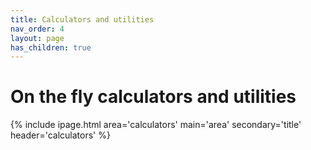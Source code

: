 ```yaml
---
title: Calculators and utilities
nav_order: 4
layout: page
has_children: true
---
```


# On the fly calculators and utilities

{% include ipage.html 
  area='calculators'
  main='area'
  secondary='title'
  header='calculators'
%}
